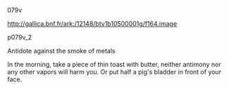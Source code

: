 079v

http://gallica.bnf.fr/ark:/12148/btv1b10500001g/f164.image

p079v_2

Antidote against the smoke of metals

In the morning, take a piece of thin toast with butter, neither antimony nor any other vapors will harm you. Or put half a pig's bladder in front of your face.
